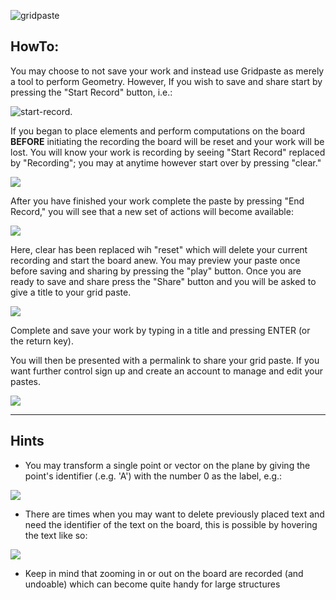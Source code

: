 ![gridpaste](http://i.imgur.com/SgA43Vu.png) 

HowTo:
------
  
  
You may choose to not save your work and instead use Gridpaste as merely a tool to perform Geometry. However, If you wish to save and share start by pressing the "Start Record" button, i.e.:

![start-record](http://puu.sh/bajkx/f6b7808721.png).
  
  
If you began to place elements and perform computations on the board **BEFORE** initiating the recording the board will be reset and your work will be lost. You will know your work is recording by seeing "Start Record" replaced by "Recording"; you may at anytime however start over by pressing "clear."

![](http://puu.sh/bajJu/5f231ebe04.png)

After you have finished your work complete the paste by pressing "End Record," you will see that a new set of actions will become available:

![](http://puu.sh/bajOW/b577c06632.png)

Here, clear has been replaced wih "reset" which will delete your current recording and start the board anew. You may preview your paste once before saving and sharing by pressing the "play" button. Once you are ready to save and share press the "Share" button and you will be asked to give a title to your grid paste.

![](http://puu.sh/bakqT/b2e99796b5.png)
  
  
Complete and save your work by typing in a title and pressing ENTER (or the return key).
  
  
You will then be presented with a permalink to share your grid paste. If you want further control sign up and create an account to manage and edit your pastes.

![](http://puu.sh/bakHG/282f593e0d.png)

***
Hints
-----
  
  
* You may transform a single point or vector on the plane by giving the point's identifier (.e.g. 'A') with the number 0 as the label, e.g.:

![](http://puu.sh/balhW/323233045c.png)

* There are times when you may want to delete previously placed text and need the identifier of the text on the board, this is possible by hovering the text like so:

![](http://puu.sh/balB7/4904e384f8.png)

* Keep in mind that zooming in or out on the board are recorded (and undoable) which can become quite handy for large structures